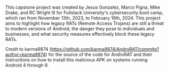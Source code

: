 This capstone project was created by Jesus Gonzalez, Marco Pigna, Mike Drake, and RC Wright III for Fullstack University's cybersecurity boot camp, which ran from November  13th, 2023, to February 16th, 2024. This project aims to highlight how legacy RATs (Remote Access Trojans) are still a threat to modern versions of Android, the danger they pose to individuals and businesses, and what security measures effectively block these legacy RATs. 

Credit to karma9874 (https://github.com/karma9874/AndroRAT/commits?author=karma9874) for the source of the code for AndroRAT and their instructions on how to install this malicious APK on systems running Android 4 through 9.  
